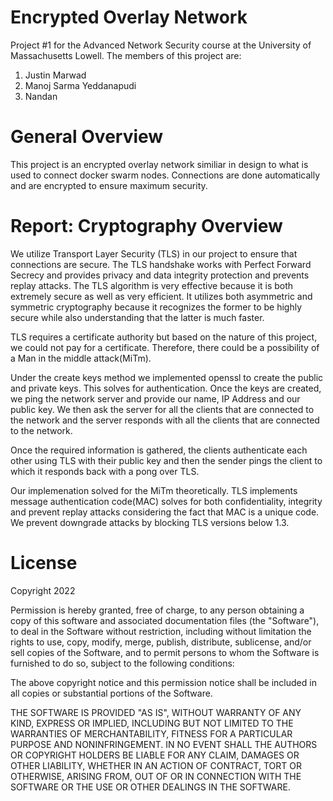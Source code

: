 # Encrypted Overlay Network

Project #1 for the Advanced Network Security course at the University of Massachusetts Lowell. The members of this project are: 

1. Justin Marwad
2. Manoj Sarma Yeddanapudi
2. Nandan 

# General Overview 

This project is an encrypted overlay network similiar in design to what is used to connect docker swarm nodes. Connections are done automatically and are encrypted to ensure maximum security. 

# Report: Cryptography Overview

We utilize Transport Layer Security (TLS) in our project to ensure that connections are secure. The TLS handshake works with Perfect Forward Secrecy and provides privacy and data integrity protection and prevents replay attacks. The TLS algorithm is very effective because it is both extremely secure as well as very efficient. It utilizes both asymmetric and symmetric cryptography because it recognizes the former to be highly secure while also understanding that the latter is much faster.  

TLS requires a certificate authority but based on the nature of this project, we could not pay for a certificate. Therefore, there could be a possibility of a Man in the middle attack(MiTm).

Under the create keys method we implemented openssl to create the public and private keys. This solves for authentication. Once the keys are created, we ping the network server and provide our name, IP Address and our public key. We then ask the server for all the clients that are connected to the network and the server responds with all the clients that are connected to the network. 

Once the required information is gathered, the clients authenticate each other using TLS with their public key and then the sender pings the client to which it responds back with a pong over TLS.

Our implemenation solved for the MiTm theoretically. TLS implements message authentication code(MAC) solves for both confidentiality, integrity and prevent replay attacks considering the fact that MAC is a unique code. We prevent downgrade attacks by blocking TLS versions below 1.3. 


# License 

Copyright 2022 

Permission is hereby granted, free of charge, to any person obtaining a copy of this software and associated documentation files (the "Software"), to deal in the Software without restriction, including without limitation the rights to use, copy, modify, merge, publish, distribute, sublicense, and/or sell copies of the Software, and to permit persons to whom the Software is furnished to do so, subject to the following conditions:

The above copyright notice and this permission notice shall be included in all copies or substantial portions of the Software.

THE SOFTWARE IS PROVIDED "AS IS", WITHOUT WARRANTY OF ANY KIND, EXPRESS OR IMPLIED, INCLUDING BUT NOT LIMITED TO THE WARRANTIES OF MERCHANTABILITY, FITNESS FOR A PARTICULAR PURPOSE AND NONINFRINGEMENT. IN NO EVENT SHALL THE AUTHORS OR COPYRIGHT HOLDERS BE LIABLE FOR ANY CLAIM, DAMAGES OR OTHER LIABILITY, WHETHER IN AN ACTION OF CONTRACT, TORT OR OTHERWISE, ARISING FROM, OUT OF OR IN CONNECTION WITH THE SOFTWARE OR THE USE OR OTHER DEALINGS IN THE SOFTWARE.